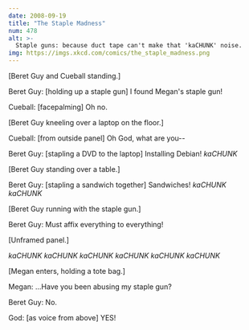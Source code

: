```yaml
---
date: 2008-09-19
title: "The Staple Madness"
num: 478
alt: >-
  Staple guns: because duct tape can't make that 'kaCHUNK' noise.
img: https://imgs.xkcd.com/comics/the_staple_madness.png
---
```

[Beret Guy and Cueball standing.]

Beret Guy: [holding up a staple gun] I found Megan's staple gun!

Cueball: [facepalming] Oh no.

[Beret Guy kneeling over a laptop on the floor.]

Cueball: [from outside panel] Oh God, what are you--

Beret Guy: [stapling a DVD to the laptop] Installing Debian! *kaCHUNK*

[Beret Guy standing over a table.]

Beret Guy: [stapling a sandwich together] Sandwiches! *kaCHUNK kaCHUNK*

[Beret Guy running with the staple gun.]

Beret Guy: Must affix everything to everything!

[Unframed panel.]

*kaCHUNK kaCHUNK kaCHUNK kaCHUNK kaCHUNK kaCHUNK*

[Megan enters, holding a tote bag.]

Megan: ...Have you been abusing my staple gun?

Beret Guy: No.

<!-- God is correct, as per official transcript -->

God: [as voice from above] YES!